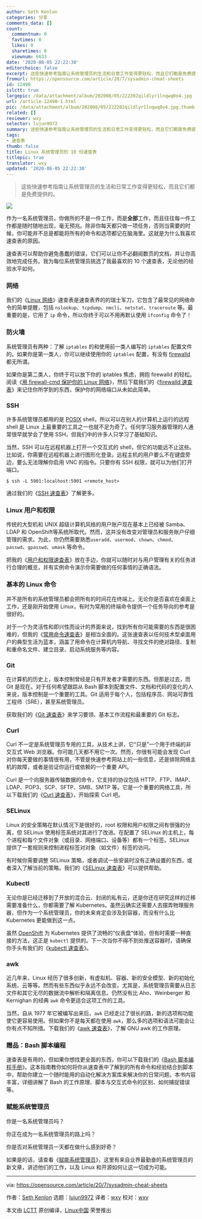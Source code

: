 ```yaml
---
author: Seth Kenlon
categories: 分享
comments_data: []
count:
  commentnum: 0
  favtimes: 0
  likes: 0
  sharetimes: 0
  viewnum: 6633
date: '2020-08-05 22:22:30'
editorchoice: false
excerpt: 这些快速参考指南让系统管理员的生活和日常工作变得更轻松，而且它们都是免费提供的。
fromurl: https://opensource.com/article/20/7/sysadmin-cheat-sheets
id: 12490
islctt: true
largepic: /data/attachment/album/202008/05/222202qildlyr1lnqwq0o4.jpg
url: /article-12490-1.html
pic: /data/attachment/album/202008/05/222202qildlyr1lnqwq0o4.jpg.thumb.jpg
related: []
reviewer: wxy
selector: lujun9972
summary: 这些快速参考指南让系统管理员的生活和日常工作变得更轻松，而且它们都是免费提供的。
tags:
- 速查表
thumb: false
title: Linux 系统管理员的 10 份速查表
titlepic: true
translator: wxy
updated: '2020-08-05 22:22:30'
---
```



> 
> 这些快速参考指南让系统管理员的生活和日常工作变得更轻松，而且它们都是免费提供的。
> 
> 
> 


![](/data/attachment/album/202008/05/222202qildlyr1lnqwq0o4.jpg)


作为一名系统管理员，你做所的不是一件工作，而是**全部**工作，而且往往每一件工作都是随时随地出现，毫无预兆。除非你每天都只做一项任务，否则当需要的时候，你可能并不总是都能将所有的命令和选项都记在脑海里。这就是为什么我喜欢速查表的原因。


速查表可以帮助你避免愚蠢的错误，它们可以让你不必翻阅数页的文档，并让你高效地完成任务。我为每位系统管理员挑选了我最喜欢的 10 个速查表，无论他的经验水平如何。


### 网络


我们的《[Linux 网络](https://opensource.com/downloads/cheat-sheet-networking)》速查表是速查表界的的瑞士军刀，它包含了最常见的网络命令的简单提醒，包括 `nslookup`、`tcpdump`、`nmcli`、`netstat`、`traceroute` 等。最重要的是，它用了 `ip` 命令，所以你终于可以不用再默认使用 `ifconfig` 命令了！


### 防火墙


系统管理员有两种：了解 `iptables` 的和使用前一类人编写的 `iptables` 配置文件的。如果你是第一类人，你可以继续使用你的 `iptables` 配置，有没有 [firewalld](https://firewalld.org/) 都无所谓。


如果你是第二类人，你终于可以放下你的 iptables 焦虑，拥抱 firewalld 的轻松。阅读《[用 firewall-cmd 保护你的 Linux 网络](https://www.redhat.com/sysadmin/secure-linux-network-firewall-cmd)》，然后下载我们的《[firewalld 速查表](https://opensource.com/downloads/firewall-cheat-sheet)》来记住你所学到的东西，保护你的网络端口从未如此简单。


### SSH


许多系统管理员都用的是 [POSIX](https://opensource.com/article/19/7/what-posix-richard-stallman-explains) shell，所以可以在别人的计算机上运行的远程 shell 是 Linux 上最重要的工具之一也就不足为奇了。任何学习服务器管理的人通常很早就学会了使用 SSH，但我们中的许多人只学习了基础知识。


当然，SSH 可以在远程机器上打开一个交互式的 shell，但它的功能远不止这些。比如说，你需要在远程机器上进行图形化登录。远程主机的用户要么不在键盘旁边，要么无法理解你启用 VNC 的指令。只要你有 SSH 权限，就可以为他们打开端口。



```
$ ssh -L 5901:localhost:5901 <remote_host>

```

通过我们的《[SSH 速查表](https://opensource.com/downloads/advanced-ssh-cheat-sheet)》了解更多。


### Linux 用户和权限


传统的大型机和 UNIX 超级计算机风格的用户账户现在基本上已经被 Samba、LDAP 和 OpenShift等系统所取代。然而，这并没有改变对管理员和服务账户仔细管理的需求。为此，你仍然需要熟悉`useradd`、`usermod`、`chown`、`chmod`、`passwd`、`gpasswd`、`umask` 等命令。


把我的《[用户和权限速查表](https://opensource.com/downloads/linux-permissions-cheat-sheet)》放在手边，你就可以随时对与用户管理有关的任务进行合理的概览，并有实例命令演示你需要做的任何事情的正确语法。


### 基本的 Linux 命令


并不是所有的系统管理员都会把所有的时间花在终端上。无论你是否喜欢在桌面上工作，还是刚开始使用 Linux，有时为常用的终端命令提供一个任务导向的参考是很好的。


对于一个为灵活性和即兴性而设计的界面来说，找到所有你可能需要的东西是很困难的，但我的《[常用命令速查表](https://opensource.com/downloads/linux-common-commands-cheat-sheet)》是相当全面的。这张速查表以任何技术型桌面用户的典型生活为蓝本，涵盖了用命令在计算机内导航、寻找文件的绝对路径、复制和重命名文件、建立目录、启动系统服务等内容。


### Git


在计算机的历史上，版本控制曾经是只有开发者才需要的东西。但那是过去，而 Git 是现在。对于任何希望跟踪从 Bash 脚本到配置文件、文档和代码的变化的人来说，版本控制是一个重要的工具。Git 适用于每个人，包括程序员、网站可靠性工程师（SRE），甚至系统管理员。


获取我们的《[Git 速查表](https://opensource.com/downloads/cheat-sheet-git)》来学习要领、基本工作流程和最重要的 Git 标志。


### Curl


Curl 不一定是系统管理员专用的工具，从技术上讲，它“只是”一个用于终端的非交互式 Web 浏览器。你可能几天都不用它一次。然而，你很有可能会发现 Curl 对你每天要做的事情很有用，不管是快速参考网站上的一些信息，还是排除网络主机的故障，或者是验证你运行或依赖的一个重要 API。


Curl 是一个向服务器传输数据的命令，它支持的协议包括 HTTP、FTP、IMAP、LDAP、POP3、SCP、SFTP、SMB、SMTP 等。它是一个重要的网络工具，所以下载我们的《[Curl 速查表](https://opensource.com/downloads/curl-command-cheat-sheet)》，开始探索 Curl 吧。


### SELinux


Linux 的安全策略在默认情况下是很好的，root 权限和用户权限之间有很强的分离，但 SELinux 使用标签系统对其进行了改进。在配置了 SELinux 的主机上，每个进程和每个文件对象（或目录、网络端口、设备等）都有一个标签。SELinux 提供了一套规则来控制进程标签对对象（如文件）标签的访问。


有时候你需要调整 SELinux 策略，或者调试一些安装时没有正确设置的东西，或者深入了解当前的策略。我们的《[SELinux 速查表](https://opensource.com/downloads/cheat-sheet-selinux)》可以提供帮助。


### Kubectl


无论你是已经迁移到了开放的混合云、封闭的私有云，还是你还在研究这样的迁移需要准备什么，你都需要了解 Kubernetes。虽然云确实还需要人去摆弄物理服务器，但作为一个系统管理员，你的未来肯定会涉及到容器，而没有什么比 Kubernetes 更能做到这一点。


虽然 [OpenShift](https://opensource.com/tags/openshift) 为 Kubernetes 提供了流畅的“仪表盘”体验，但有时需要一种直接的方法，这正是 `kubectl` 提供的。下一次当你不得不到处推送容器时，请确保你手头有我们的《[kubectl 速查表](https://opensource.com/downloads/kubectl-cheat-sheet)》。


### awk


近几年来，Linux 经历了很多创新，有虚拟机、容器、新的安全模型、新的初始化系统、云等等。然而有些东西似乎永远不会改变。尤其是，系统管理员需要从日志文件和其它无尽的数据流中解析和隔离信息。仍然没有比 Aho、Weinberger 和 Kernighan 的经典 `awk` 命令更适合这项工作的工具。


当然，自从 1977 年它被编写出来后，`awk` 已经走过了很长的路，新的选项和功能使它更容易使用。但如果你不是每天都在使用 `awk`，那么多的选项和语法可能会让你有点不知所措。下载我们的《[awk 速查表](https://opensource.com/downloads/cheat-sheet-awk-features)》，了解 GNU awk 的工作原理。


### 赠品：Bash 脚本编程


速查表是有用的，但如果你想找更全面的东西，你可以下载我们的《[Bash 脚本编程手册](https://opensource.com/downloads/bash-scripting-ebook)》。这本指南教你如何将你从速查表中了解到的所有命令和经验结合到脚本中，帮助你建立一个随时能用的自动化解决方案库来解决你的日常问题。本书内容丰富，详细讲解了 Bash 的工作原理、脚本与交互式命令的区别、如何捕捉错误等。


### 赋能系统管理员


你是一名系统管理员吗？


你正在成为一名系统管理员的路上吗？


你是否对系统管理员一天都在做什么感到好奇？


如果是的话，请查看《[赋能系统管理员](http://redhat.com/sysadmin)》，这里有来自业界最勤奋的系统管理员的新文章，讲述他们的工作，以及 Linux 和开源如何让这一切成为可能。




---


via: <https://opensource.com/article/20/7/sysadmin-cheat-sheets>


作者：[Seth Kenlon](https://opensource.com/users/seth) 选题：[lujun9972](https://github.com/lujun9972) 译者：[wxy](https://github.com/wxy) 校对：[wxy](https://github.com/wxy)


本文由 [LCTT](https://github.com/LCTT/TranslateProject) 原创编译，[Linux中国](https://linux.cn/) 荣誉推出